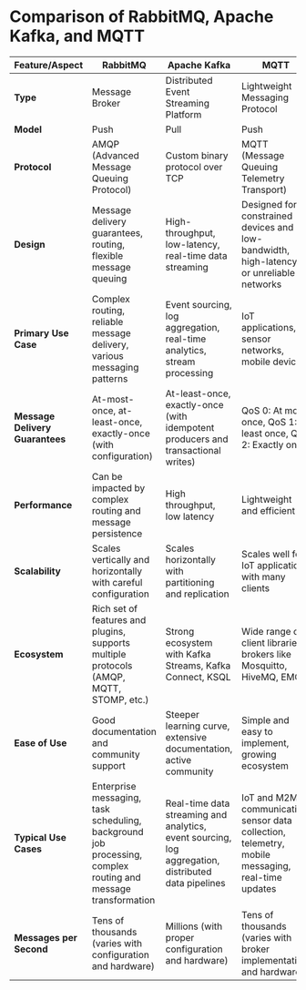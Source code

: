 # Comparison of RabbitMQ, Apache Kafka, and MQTT

| Feature/Aspect         | RabbitMQ                                | Apache Kafka                          | MQTT                                   |
|------------------------|-----------------------------------------|---------------------------------------|----------------------------------------|
| **Type**               | Message Broker                          | Distributed Event Streaming Platform  | Lightweight Messaging Protocol         |
| **Model**              | Push  | Pull  | Push  |
| **Protocol**           | AMQP (Advanced Message Queuing Protocol)| Custom binary protocol over TCP       | MQTT (Message Queuing Telemetry Transport) |
| **Design**             | Message delivery guarantees, routing, flexible message queuing | High-throughput, low-latency, real-time data streaming | Designed for constrained devices and low-bandwidth, high-latency, or unreliable networks |
| **Primary Use Case**   | Complex routing, reliable message delivery, various messaging patterns | Event sourcing, log aggregation, real-time analytics, stream processing | IoT applications, sensor networks, mobile devices |
| **Message Delivery Guarantees** | At-most-once, at-least-once, exactly-once (with configuration) | At-least-once, exactly-once (with idempotent producers and transactional writes) | QoS 0: At most once, QoS 1: At least once, QoS 2: Exactly once |
| **Performance**        | Can be impacted by complex routing and message persistence | High throughput, low latency | Lightweight and efficient |
| **Scalability**        | Scales vertically and horizontally with careful configuration | Scales horizontally with partitioning and replication | Scales well for IoT applications with many clients |
| **Ecosystem**          | Rich set of features and plugins, supports multiple protocols (AMQP, MQTT, STOMP, etc.) | Strong ecosystem with Kafka Streams, Kafka Connect, KSQL | Wide range of client libraries, brokers like Mosquitto, HiveMQ, EMQX |
| **Ease of Use**        | Good documentation and community support | Steeper learning curve, extensive documentation, active community | Simple and easy to implement, growing ecosystem |
| **Typical Use Cases**  | Enterprise messaging, task scheduling, background job processing, complex routing and message transformation | Real-time data streaming and analytics, event sourcing, log aggregation, distributed data pipelines | IoT and M2M communication, sensor data collection, telemetry, mobile messaging, real-time updates |
| **Messages per Second**| Tens of thousands (varies with configuration and hardware) | Millions (with proper configuration and hardware) | Tens of thousands (varies with broker implementation and hardware) |